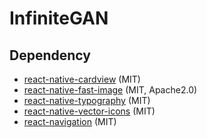 # InfiniteGAN

## Dependency

- [react-native-cardview](https://github.com/Kishanjvaghela/react-native-cardview) (MIT)
- [react-native-fast-image](https://github.com/DylanVann/react-native-fast-image) (MIT, Apache2.0)
- [react-native-typography](https://github.com/hectahertz/react-native-typography) (MIT)
- [react-native-vector-icons](https://github.com/oblador/react-native-vector-icons) (MIT)
- [react-navigation](https://github.com/react-navigation/react-navigation) (MIT) 

